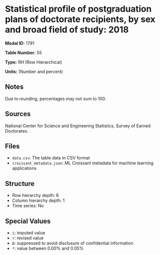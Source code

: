 # Statistical profile of postgraduation plans of doctorate recipients, by sex and broad field of study: 2018

**Modal ID:** 1791

**Table Number:** 55

**Type:** RH (Row Hierarchical)

**Units:** (Number and percent)

## Notes

Due to rounding, percentages may not sum to 100.

## Sources

National Center for Science and Engineering Statistics, Survey of Earned Doctorates.

## Files

- `data.csv`: The table data in CSV format
- `croissant_metadata.json`: ML Croissant metadata for machine learning applications

## Structure

- Row hierarchy depth: 6
- Column hierarchy depth: 1
- Time series: No

## Special Values

- `i`: imputed value
- `r`: revised value
- `D`: suppressed to avoid disclosure of confidential information
- `*`: value between 0.00% and 0.05%
